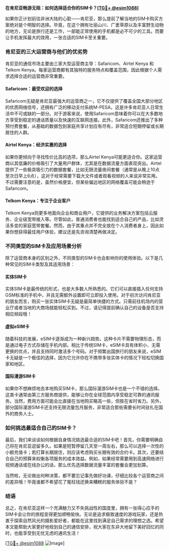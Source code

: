 **在肯尼亚畅游无阻：如何选择适合你的SIM卡？[[TG💪+ @esim1088](https://t.me/s/esim1088)]**

如果你正计划前往非洲大陆的心脏——肯尼亚，那么提前了解当地的SIM卡购买方案绝对是个明智的选择。毕竟，在这个拥有壮丽山川、广袤草原以及丰富野生动物的地方，无论是旅行还是工作，一部能正常使用的手机都是必不可少的工具。而要让手机发挥最大的效用，一张合适的SIM卡至关重要。

### 肯尼亚的三大运营商与他们的优劣势

肯尼亚的通信市场主要由三家大型运营商主导：Safaricom、Airtel Kenya 和 Telkom Kenya。每家运营商都有其独特的服务特点和覆盖范围，因此根据个人需求选择合适的运营商非常重要。

#### Safaricom：最受欢迎的选择

Safaricom无疑是肯尼亚最强大的运营商之一，它不仅提供了覆盖全国大部分地区的优质网络信号，还拥有广泛的移动支付系统M-PESA，这是许多肯尼亚人日常生活中不可或缺的一部分。对于游客来说，使用Safaricom意味着你可以在大多数地方享受到稳定的通话质量以及快速的互联网连接。此外，Safaricom还推出了多种预付费套餐，从基础的数据包到家庭共享计划应有尽有，非常适合短期停留或长期居住的人群。

#### Airtel Kenya：经济实惠的选择

如果你更倾向于寻找性价比高的选项，那么Airtel Kenya可能更适合你。这家运营商以其低廉的价格吸引了大量用户群体，尤其是在数据流量方面表现突出。Airtel提供了一些极具吸引力的数据套餐，比如无限流量夜间套餐（通常是从晚上10点至次日早上6点），这对于经常需要下载大文件或者观看视频的人来说非常实用。不过需要注意的是，虽然价格便宜，但某些偏远地区的网络覆盖可能会稍逊于Safaricom。

#### Telkom Kenya：专注于企业客户

Telkom Kenya则更多地面向企业和商业用户，它提供的业务解决方案包括云服务、企业级宽带接入等。尽管如此，普通消费者也能找到适合自己的产品，比如灵活多变的家庭宽带套餐。然而，由于其重点并不完全放在个人消费者身上，因此如果你想获得最佳用户体验，建议还是先咨询清楚再做决定。

### 不同类型的SIM卡及应用场景分析

除了运营商本身的区别之外，不同类型的SIM卡也会影响你的使用体验。以下是几种常见的SIM卡类型及其适用场景：

#### 实体SIM卡

实体SIM卡是最传统的形式，也是大多数人所熟悉的。它们可以直接插入任何支持GSM标准的手机中，并且无需额外设置即可立即投入使用。对于初次访问肯尼亚的朋友而言，购买一张实体SIM卡无疑是最简单快捷的方式。只需前往机场内的营业厅或者当地的大商场就能轻松买到。不过，请记得提前确认自己的设备是否支持相应频段哦！

#### 虚拟eSIM卡

随着科技的发展，eSIM卡逐渐成为一种新兴趋势。这种卡片不需要物理形态，而是通过电子方式存储在手机内部。相比于传统SIM卡，eSIM卡具有体积小、无需更换的优点，并且支持同时激活多个号码。对于频繁出国旅行的朋友来说，eSIM卡无疑是一个极佳的选择，因为它允许你在不携带多张实体卡的情况下轻松切换国家和地区。

#### 国际漫游SIM卡

如果你不想麻烦地去本地购买SIM卡，那么国际漫游SIM卡也是一个不错的选择。这类卡通常由第三方服务商提供，能够让你在全球范围内享受稳定可靠的通讯服务。当然，费用方面可能会比直接在当地购买略高一些，但胜在省时省力。另外，部分国际漫游SIM卡还支持无限流量包月服务，非常适合那些需要长时间驻扎在国外的商务人士。

### 如何挑选最适合自己的SIM卡？

最后，我们来谈谈如何根据自身情况挑选最合适的SIM卡吧！首先，你需要明确自己将在肯尼亚逗留多久。如果是短暂停留几天至一周左右，那么可以选择一次性的小额充值卡；若打算长期居住，则应该考虑购买长期有效的合约卡。其次，还要结合自己的预算来权衡各项服务的成本效益。例如，如果经常需要用到高速网络进行视频通话或在线办公的话，那么优先选择数据流量丰富的套餐会更加划算。

当然啦，无论做出何种决策，都不要忘记事先做好功课，仔细比较各个运营商之间的差异哦！毕竟谁都不希望花了冤枉钱还换来糟糕的服务体验不是？

### 结语

总之，在肯尼亚这样一个充满魅力又不失挑战性的国度里，拥有一张得心应手的SIM卡会让你的旅程变得更加顺畅愉快。无论是追求极致速度的游戏玩家，还是热衷于探索自然风光的摄影爱好者，都能在这里找到满足自己需求的理想之选。希望本文能帮助大家更好地规划自己的通信安排，祝大家在东非大地留下美好回忆的同时，也能享受到无忧无虑的通讯生活！

[[TG💪+ @esim1088](https://t.me/s/esim1088) ![Image](https://i.postimg.cc/4NQfJmqS/Snipaste-2025-05-13-00-14-12.png)]